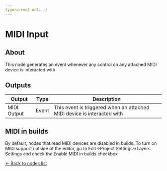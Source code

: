 ```yaml
---
typora-root-url:../
---
```


# MIDI Input

## About

This node generates an event whenever any control on any attached MIDI device is interacted with

## Outputs
Output | Type| Description
------------ | -------|------
MIDI Output | Event | This event is triggered when an attached MIDI device is interacted with

## MIDI in builds

By default, nodes that read MIDI devices are disabled in builds. To turn on MIDI support outside of the editor, go to Edit->Project Settings->Layers Settings and check the  Enable MIDI in builds checkbox

[<- Back to nodes list](Nodes)

